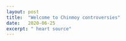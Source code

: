 ```yaml
---
layout: post
title:  "Welcome to Chinmoy controversies"
date:   2020-06-25
excerpt: " heart source"
---
```

